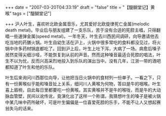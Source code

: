 +++
date = "2007-03-20T04:33:19"
draft = "false"
title = "【醍醐堂记】黄喉"
tags = ["醍醐堂记"]

+++
沪人叶生，喜欢听北欧金属音乐，尤其爱好北欧旋律死亡金属(melodic death metal)。毕业后与朋友组建了一支乐队，苦于没有合适的死腔主唱，只得翻唱一些速弹金属(speed metal)。一年冬天，叶生去川西民间调研，向导邀请他去吃当地的药膳火锅。叶生自幼生活在沪上，火锅中很多常吃的食料都没见过，将火锅中许多药材锅底都吃了。回到沪上后，叶生上吐下泻，大病了一场。病愈后嗓子居然变得尖细沙哑，不能恢复到从前的声音。然而这种嗓音最适合死腔的唱法，叶生不以为忧，反而兴高采烈地投入到乐队的演出当中。没有几年，江浙一带的酒吧都知道了叶生和他的乐队。

叶生后来询问川西那位向导，让他把当日火锅中的食材列一份单子。一看之下，只有一份黄喉似乎能和嗓音扯上关系，细问川人黄喉为何物，答曰是牛的咽喉。叶生喜上眉梢，自此每日里都要吃一份黄喉。其实黄喉并不是牛的喉咙，而是牛的大动脉血管壁，民间以讹传讹，竟演化出了这样一个称谓。我猜想叶生的嗓子是被火锅中某几味中药所破坏，可是叶生偏偏是一位喜爱死腔的乐手，不能不让人又想起赛翁失马的话来。
